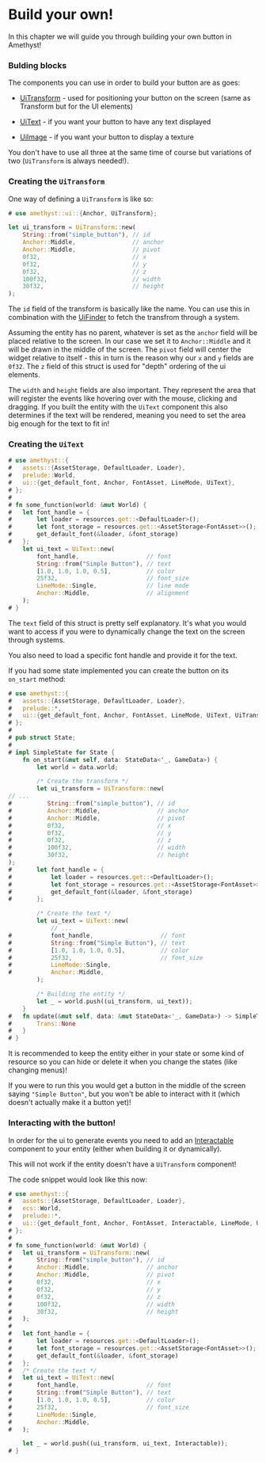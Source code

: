 # Build your own!

In this chapter we will guide you through building your own button in Amethyst!

### Bulding blocks

The components you can use in order to build your button are as goes:

- [UiTransform](https://docs.amethyst.rs/master/amethyst_ui/struct.UiTransform.html) -
  used for positioning your button on the screen (same as Transform but for the UI elements)

- [UiText](https://docs.amethyst.rs/master/amethyst_ui/struct.UiText.html) -
  if you want your button to have any text displayed

- [UiImage](https://docs.amethyst.rs/master/amethyst_ui/enum.UiImage.html) -
  if you want your button to display a texture

You don't have to use all three at the same time of course but variations of two (`UiTransform` is always needed!).

### Creating the `UiTransform`

One way of defining a `UiTransform` is like so:

```rust
# use amethyst::ui::{Anchor, UiTransform};

let ui_transform = UiTransform::new(
    String::from("simple_button"), // id
    Anchor::Middle,                // anchor
    Anchor::Middle,                // pivot
    0f32,                          // x
    0f32,                          // y
    0f32,                          // z
    100f32,                        // width
    30f32,                         // height
);
```

The `id` field of the transform is basically like the name. You can use this in combination with the
[UiFinder](https://docs.amethyst.rs/master/amethyst_ui/struct.UiFinder.html) to fetch the transfrom through a system.

Assuming the entity has no parent, whatever is set as the `anchor` field will be placed relative to the screen. In our case
we set it to `Anchor::Middle` and it will be drawn in the middle of the screen. The `pivot` field will center the widget
relative to itself - this in turn is the reason why our `x` and `y` fields are `0f32`. The `z` field of this struct
is used for "depth" ordering of the ui elements.

The `width` and `height` fields are also important. They represent the area that will register the events like hovering over
with the mouse, clicking and dragging. If you built the entity with the `UiText` component this also determines if the text will be rendered,
meaning you need
to set the area big enough for the text to fit in!

### Creating the `UiText`

```rust
# use amethyst::{
#   assets::{AssetStorage, DefaultLoader, Loader},
#   prelude::World,
#   ui::{get_default_font, Anchor, FontAsset, LineMode, UiText},
# };
# 
# fn some_function(world: &mut World) {
#   let font_handle = {
#       let loader = resources.get::<DefaultLoader>();
#       let font_storage = resources.get::<AssetStorage<FontAsset>>();
#       get_default_font(&loader, &font_storage)
#   };
    let ui_text = UiText::new(
        font_handle,                   // font
        String::from("Simple Button"), // text
        [1.0, 1.0, 1.0, 0.5],          // color
        25f32,                         // font_size
        LineMode::Single,              // line mode
        Anchor::Middle,                // alignment
    );
# }
```

The `text` field of this struct is pretty self explanatory. It's what you would want to access if
you were to dynamically change the text on the screen through systems.

You also need to load a specific font handle and provide it for the text.

If you had some state implemented you can create the button on its `on_start` method:

```rust
# use amethyst::{
#   assets::{AssetStorage, DefaultLoader, Loader},
#   prelude::*,
#   ui::{get_default_font, Anchor, FontAsset, LineMode, UiText, UiTransform},
# };
# 
# pub struct State;
# 
# impl SimpleState for State {
    fn on_start(&mut self, data: StateData<'_, GameData>) {
        let world = data.world;

        /* Create the transform */
        let ui_transform = UiTransform::new(
// ...
#          String::from("simple_button"), // id
#          Anchor::Middle,                // anchor
#          Anchor::Middle,                // pivot
#          0f32,                          // x
#          0f32,                          // y
#          0f32,                          // z
#          100f32,                        // width
#          30f32,                         // height
);
#       let font_handle = {
#           let loader = resources.get::<DefaultLoader>();
#           let font_storage = resources.get::<AssetStorage<FontAsset>>();
#           get_default_font(&loader, &font_storage)
#       };

        /* Create the text */
        let ui_text = UiText::new(
            // ...
#           font_handle,                   // font
#           String::from("Simple Button"), // text
#           [1.0, 1.0, 1.0, 0.5],          // color
#           25f32,                         // font_size
#           LineMode::Single,
#           Anchor::Middle,
        );

        /* Building the entity */
        let _ = world.push((ui_transform, ui_text));
    }
#   fn update(&mut self, data: &mut StateData<'_, GameData>) -> SimpleTrans {
#       Trans::None
#   }
# }
```

It is recommended to keep the entity either in your state or some kind of resource so you
can hide or delete it when you change the states (like changing menus)!

If you were to run this you would get a button in the middle of the screen saying `"Simple Button"`, but
you won't be able to interact with it (which doesn't actually make it a button yet)!

### Interacting with the button!

In order for the ui to generate events you need to add an [Interactable](https://docs.amethyst.rs/master/amethyst_ui/struct.Interactable.html)
component to your entity (either when building it or dynamically).

This will not work if the entity doesn't
have a `UiTransform` component!

The code snippet would look like this now:

```rust
# use amethyst::{
#   assets::{AssetStorage, DefaultLoader, Loader},
#   ecs::World,
#   prelude::*,
#   ui::{get_default_font, Anchor, FontAsset, Interactable, LineMode, UiText, UiTransform},
# };
# 
# fn some_function(world: &mut World) {
#   let ui_transform = UiTransform::new(
#       String::from("simple_button"), // id
#       Anchor::Middle,                // anchor
#       Anchor::Middle,                // pivot
#       0f32,                          // x
#       0f32,                          // y
#       0f32,                          // z
#       100f32,                        // width
#       30f32,                         // height
#   );
# 
#   let font_handle = {
#       let loader = resources.get::<DefaultLoader>();
#       let font_storage = resources.get::<AssetStorage<FontAsset>>();
#       get_default_font(&loader, &font_storage)
#   };
#   /* Create the text */
#   let ui_text = UiText::new(
#       font_handle,                   // font
#       String::from("Simple Button"), // text
#       [1.0, 1.0, 1.0, 0.5],          // color
#       25f32,                         // font_size
#       LineMode::Single,
#       Anchor::Middle,
#   );

    let _ = world.push((ui_transform, ui_text, Interactable));
# }
```
